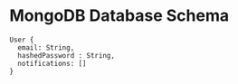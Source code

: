 # MongoDB Database Schema

```
User {
  email: String,
  hashedPassword : String,
  notifications: []
}
```
